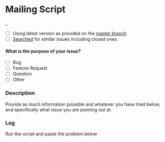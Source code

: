 # Mailing Script
_

- [ ] Using latest version as provided on the [master branch](https://github.com/dewanshrawat15/mit-video-downloader/tree/master)
- [ ] [Searched](https://github.com/dewanshrawat15/mit-video-downloader/issues?utf8=%E2%9C%93&q=is%3Aissue) for similar issues including closed ones

#### What is the purpose of your *issue*?
- [ ] Bug
- [ ] Feature Request
- [ ] Question
- [ ] Other

### Description
Provide as much information possible and whatever you have tried below, and specifically what issue you are pointing out at.

### Log
Run the script and paste the problem below
